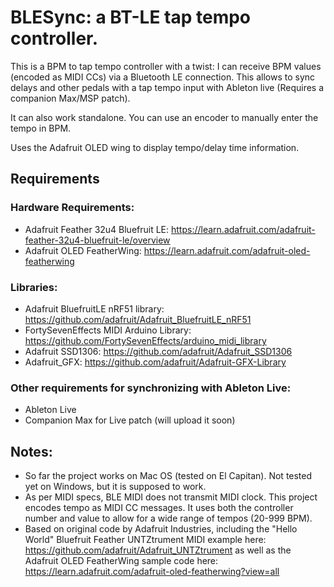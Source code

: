 # BLESync: a BT-LE tap tempo controller.
This is a BPM to tap tempo controller with a twist: I can receive BPM values (encoded as MIDI CCs) via a Bluetooth LE connection. This allows to sync delays and other pedals with a tap tempo input with Ableton live (Requires a companion Max/MSP patch).

It can also work standalone. You can use an encoder to manually enter the tempo in BPM.

Uses the Adafruit OLED wing to display tempo/delay time information.

## Requirements

### Hardware Requirements:
- Adafruit Feather 32u4 Bluefruit LE: https://learn.adafruit.com/adafruit-feather-32u4-bluefruit-le/overview
- Adafruit OLED FeatherWing: https://learn.adafruit.com/adafruit-oled-featherwing

### Libraries:
- Adafruit BluefruitLE nRF51 library: https://github.com/adafruit/Adafruit_BluefruitLE_nRF51
- FortySevenEffects MIDI Arduino Library: https://github.com/FortySevenEffects/arduino_midi_library
- Adafruit SSD1306: https://github.com/adafruit/Adafruit_SSD1306
- Adafruit_GFX: https://github.com/adafruit/Adafruit-GFX-Library

### Other requirements for synchronizing with Ableton Live:
- Ableton Live
- Companion Max for Live patch (will upload it soon)

## Notes:
- So far the project works on Mac OS (tested on El Capitan). Not tested yet on Windows, but it is supposed to work.
- As per MIDI specs, BLE MIDI does not transmit MIDI clock. This project encodes tempo as MIDI CC messages. It uses both the controller    number and value to allow for a wide range of tempos (20-999 BPM).
- Based on original code by Adafruit Industries, including the "Hello World" Bluefruit Feather UNTZtrument MIDI example here:
  https://github.com/adafruit/Adafruit_UNTZtrument
  as well as the Adafruit OLED FeatherWing sample code here:
  https://learn.adafruit.com/adafruit-oled-featherwing?view=all
